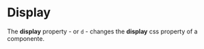 # Display

The **display** property - or `d` - changes the **display** css property of a componente.